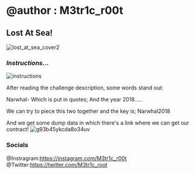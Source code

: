 # @author : M3tr1c_r00t
## Lost At Sea!
![lost_at_sea_cover2](https://user-images.githubusercontent.com/99975622/204101735-4c001864-8971-4293-a061-54b9efd3ab91.jpg)

### **_Instructions..._**

![instructions](https://user-images.githubusercontent.com/99975622/204101764-3d03f350-1d53-4927-8bc4-53f4949580d5.png)

After reading the challenge description, some words stand out:

Narwhal- Which is put in quotes;
And the year 2018.....


We can try to piece this two together and the key is;
Narwhal2018

And we get some dump data in which there's a link where we can get our contract!
![g93b45ykcda8o34uv](https://user-images.githubusercontent.com/99975622/204101926-1f3ca6f1-676a-4253-8839-f249f8d84ca8.png)



### Socials
@Instragram:https://instagram.com/M3tr1c_r00t
<br>@Twitter:https://twitter.com/M3tr1c_root
